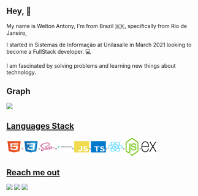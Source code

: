 ## Hey, 👋

My name is Welton Antony, I'm from Brazil 🇧🇷, specifically from Rio de Janeiro,

I started in Sistemas de Informação at Unilasalle in March 2021 looking to become a FullStack developer. 💻

I am fascinated by solving problems and learning new things about technology.

## Graph

<div>
  <a href="https://github.com/NogueiraWelton">
  <img height="180em" src="https://github-readme-stats.vercel.app/api/top-langs/?username=NogueiraWelton&layout=compact&langs_count=7&card_width=250&theme=dark"/>
</div>

## Languages Stack
  
  <img align="center" alt="Welton-HTML" height="30" width="40" src="https://raw.githubusercontent.com/devicons/devicon/master/icons/html5/html5-original.svg">
  <img align="center" alt="Welton-CSS" height="30" width="40" src="https://raw.githubusercontent.com/devicons/devicon/master/icons/css3/css3-original.svg">
  <img align="center" alt="Welton-SASS" height="30" width="40" src="https://raw.githubusercontent.com/devicons/devicon/master/icons/sass/sass-original.svg">
  <img align="center" alt="Welton-TAILWIND" height="30" width="40" src="https://raw.githubusercontent.com/devicons/devicon/master/icons/tailwindcss/tailwindcss-original-wordmark.svg">
  <img align="center" alt="Welton-JS" height="30" width="40" src="https://raw.githubusercontent.com/devicons/devicon/master/icons/javascript/javascript-plain.svg">
  <img align="center" alt="Welton-TS" height="30" width="40" src="https://raw.githubusercontent.com/devicons/devicon/master/icons/typescript/typescript-original.svg">
  <img align="center" alt="Welton-React" height="30" width="40" src="https://raw.githubusercontent.com/devicons/devicon/master/icons/react/react-original.svg">
    <img align="center" alt="Welton-Node" height="50" width="40" src="https://raw.githubusercontent.com/devicons/devicon/master/icons/nodejs/nodejs-original.svg">
  <img align="center" alt="Welton-Express" height="50" width="40" src="https://raw.githubusercontent.com/devicons/devicon/master/icons/express/express-original.svg">
  
  
## Reach me out
  

<div> 
<a href="https://www.linkedin.com/in/NogueiraWelton" target="_blank"><img src="https://img.shields.io/badge/-LinkedIn-%230077B5?style=for-the-badge&logo=linkedin&logoColor=white" target="_blank"></a> 
<a href = "mailto:welton.nogueira.dev@gmail.com"><img src="https://img.shields.io/badge/-Gmail-%23333?style=for-the-badge&logo=gmail&logoColor=white" target="_blank"></a>
<a href="#" target="_blank"><img src="https://img.shields.io/badge/Discord-7289DA?style=for-the-badge&logo=discord&logoColor=white" target="_blank"></a>
 
</div>
